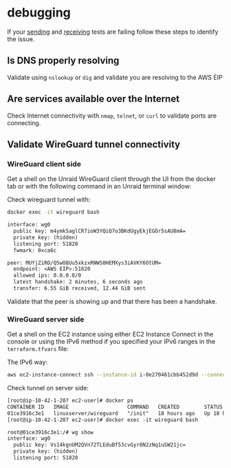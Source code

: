 # debugging

If your [sending](Step%208%20-%20Test%20sending%20and%20receiving.md#test-email-sending) and [receiving](Step%208%20-%20Test%20sending%20and%20receiving.md#test-email-reception) tests are failing follow these steps to identify the issue.

## Is DNS properly resolving

Validate using `nslookup` or `dig` and validate you are resolving to the AWS EIP

## Are services available over the Internet

Check Internet connectivity with `nmap`, `telnet`, or `curl` to validate ports are connecting.

## Validate WireGuard tunnel connectivity

### WireGuard client side

Get a shell on the Unraid WireGuard client through the UI from the docker tab or with the following command in an Unraid terminal window:

Check wireguard tunnel with:

```bash
docker exec -it wireguard bash
```

```txt title="Example output"
interface: wg0
  public key: m4ymkSaglCR7ioW3YQiQ7o3BKdUgyEkjEGOr5sAU8mA=
  private key: (hidden)
  listening port: 51820
  fwmark: 0xca6c

peer: MUYjZiRO/Q5wO8Uu5xkzxRNWS0HEMXys3iAVKY6OtUM=
  endpoint: <AWS EIP>:51820
  allowed ips: 0.0.0.0/0
  latest handshake: 2 minutes, 6 seconds ago
  transfer: 6.55 GiB received, 12.44 GiB sent
```

Validate that the peer is showing up and that there has been a handshake.

### WireGuard server side

Get a shell on the EC2 instance using either EC2 Instance Connect in the console or using the IPv6 method if you specified your IPv6 ranges in the `terraform.tfvars` file:

The IPv6 way:

```bash
aws ec2-instance-connect ssh --instance-id i-0e270461cbb452d9d --connection-type direct --instance-ip <IPV6 from console or CLI query>
```

Check tunnel on server side:

```txt
[root@ip-10-42-1-207 ec2-user]# docker ps
CONTAINER ID   IMAGE                   COMMAND   CREATED        STATUS        PORTS                                                                                                                                                                                                                                                                                                                                                           NAMES
01ce3916c3e1   linuxserver/wireguard   "/init"   18 hours ago   Up 18 hours   0.0.0.0:25->25/tcp, :::25->25/tcp, 0.0.0.0:53->53/tcp, :::53->53/tcp, 0.0.0.0:443->443/tcp, :::443->443/tcp, 0.0.0.0:465->465/tcp, :::465->465/tcp, 0.0.0.0:587->587/tcp, :::587->587/tcp, 0.0.0.0:993->993/tcp, :::993->993/tcp, 0.0.0.0:53->53/udp, :::53->53/udp, 0.0.0.0:4190->4190/tcp, :::4190->4190/tcp, 0.0.0.0:51820->51820/udp, :::51820->51820/udp   wireguard
[root@ip-10-42-1-207 ec2-user]# docker exec -it wireguard bash

root@01ce3916c3e1:/# wg show
interface: wg0
  public key: Vs14kgnUM2QVn72TLEduBf53cvGyr8N2zNq1uSW21jc=
  private key: (hidden)
  listening port: 51820
```
